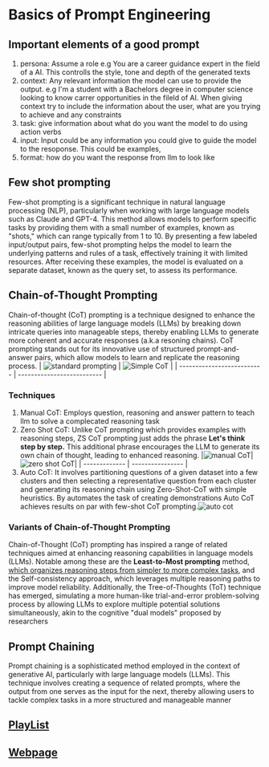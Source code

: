 # Basics of Prompt Engineering

## Important elements of a good prompt
1. persona: Assume a role e.g You are a career guidance expert in the field of a AI. This controlls the style, tone and depth of the generated texts 
2. context: Any relevant information the model can use to provide the output. e.g I'm a student with a Bachelors degree in computer science looking to know carrer opportunities in the fileld of AI. When giving context try to include the information about the user, what are you trying to achieve and any constraints
3. task: give information about what do you want the model to do using action verbs
4. input: Input could be any information you could give to guide the model to the resoponse. This could be examples, 
5. format: how do you want the response from llm to look like



## Few shot prompting

Few-shot prompting is a significant technique in natural language processing (NLP), particularly when working with large language models such as Claude and GPT-4. This method allows models to perform specific tasks by providing them with a small number of examples, known as "shots," which can range typically from 1 to 10. By presenting a few labeled input/output pairs, few-shot prompting helps the model to learn the underlying patterns and rules of a task, effectively training it with limited resources. After receiving these examples, the model is evaluated on a separate dataset, known as the query set, to assess its performance.

## Chain-of-Thought Prompting

Chain-of-thought (CoT) prompting is a technique designed to enhance the reasoning abilities of large language models (LLMs) by breaking down intricate queries into manageable steps, thereby enabling LLMs to generate more coherent and accurate responses (a.k.a resoning chains). CoT prompting stands out for its innovative use of structured prompt-and-answer pairs, which allow models to learn and replicate the reasoning process.
| ![standard prompting](standard-prompting.png) | ![Simple CoT](simple-cot-example.png) |
| -------------------------- | -------------------------- |

### Techniques

1. Manual CoT:
   Employs question, reasoning and answer pattern to teach llm to solve a complecated reasoning task
2. Zero Shot CoT:
   Unlike CoT prompting which provides examples with reasoning steps, ZS CoT prompting just adds the phrase **Let's think step by step.** This additional phrase encourages the LLM to generate its own chain of thought, leading to enhanced reasoning.
   |![manual CoT](manual-cot.png)|![zero shot CoT](zero-shot-cot.png)|
   | ------------- | ---------------- |
3. Auto CoT: It involves partitioning questions of a given dataset into a few clusters and then selecting a representative question from each cluster and generating its reasoning chain using Zero-Shot-CoT with simple heuristics. By automates the task of creating demonstrations Auto CoT achieves results on par with few-shot CoT prompting.![auto cot](auto-cot.png)

### Variants of Chain-of-Thought Prompting

Chain-of-Thought (CoT) prompting has inspired a range of related techniques aimed at enhancing reasoning capabilities in language models (LLMs). Notable among these are the **Least-to-Most prompting** method, <ins>which organizes reasoning steps from simpler to more complex tasks</ins>, and the Self-consistency approach, which leverages multiple reasoning paths to improve model reliability. Additionally, the Tree-of-Thoughts (ToT) technique has emerged, simulating a more human-like trial-and-error problem-solving process by allowing LLMs to explore multiple potential solutions simultaneously, akin to the cognitive "dual models" proposed by researchers

## Prompt Chaining

Prompt chaining is a sophisticated method employed in the context of generative AI, particularly with large language models (LLMs). This technique involves creating a sequence of related prompts, where the output from one serves as the input for the next, thereby allowing users to tackle complex tasks in a more structured and manageable manner

## [PlayList](https://youtube.com/playlist?list=PLhRXULtLjLtcT5Ig8f7V-_YAVw9mrjmQA&si=3CejZFx_bd30sS5J)

## [Webpage](https://llmnanban.akmmusai.pro/Introductory/Generative-AI-Explained/)

